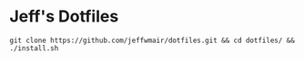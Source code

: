 # Jeff's Dotfiles

```script
git clone https://github.com/jeffwmair/dotfiles.git && cd dotfiles/ && ./install.sh
```

